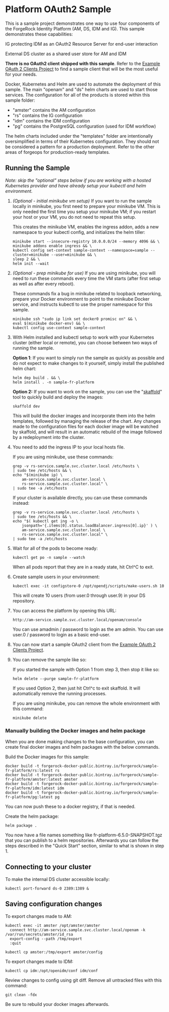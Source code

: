 # Platform OAuth2 Sample

This is a sample project demonstrates one way to use four components of the ForgeRock Identity Platform (AM, DS, IDM and IG). This sample demonstrates these capabilities:

IG protecting IDM as an OAuth2 Resource Server for end-user interaction

External DS cluster as a shared user store for AM and IDM

**There is no OAuth2 client shipped with this sample**. Refer to the [Example OAuth 2 Clients Project](https://github.com/ForgeRock/exampleOAuth2Clients) to find a sample client that will be the most useful for your needs.

Docker, Kubernetes and Helm are used to automate the deployment of this sample. The main "openam" and "ds" helm charts are used to start those services. The configuration for all of the products is stored within this sample folder:

 - "amster" contains the AM configuration
 - "rs" contains the IG configuration
 - "idm" contains the IDM configuration
 - "pg" contains the PostgreSQL configuration (used for IDM workflow)

 The helm charts included under the "templates" folder are intentionally oversimplified in terms of their Kubernetes configuration. They should not be considered a pattern for a production deployment. Refer to the other areas of forgeops for production-ready templates.

## Running the Sample

*Note: skip the "optional" steps below if you are working with a hosted Kubernetes provider and have already setup your kubectl and helm environment.*

1. *(Optional - initial minikube vm setup)* If you want to run the sample locally in minikube, you first need to prepare your minikube VM. This is only needed the first time you setup your minikube VM; if you restart your host or your VM, you do not need to repeat this setup.

    This creates the minikube VM, enables the ingress addon, adds a new namespace to your kubectl config, and initializes the helm tiller:

    ```
    minikube start --insecure-registry 10.0.0.0/24 --memory 4096 && \
    minikube addons enable ingress && \
    kubectl config set-context sample-context --namespace=sample --cluster=minikube --user=minikube && \
    sleep 2 && \
    helm init --wait
    ```

2. *(Optional - prep minikube for use)* If you are using minikube, you will need to run these commands every time the VM starts (after first setup as well as after every reboot).

    These commands fix a bug in minikube related to loopback networking, prepare your Docker environment to point to the minikube Docker service, and instructs kubectl to use the proper namespace for this sample.

    ```
    minikube ssh "sudo ip link set docker0 promisc on" && \
    eval $(minikube docker-env) && \
    kubectl config use-context sample-context
    ```


3. With Helm installed and kubectl setup to work with your Kubernetes cluster (either local or remote), you can choose between two ways of running the sample.

    **Option 1**: If you want to simply run the sample as quickly as possible and do not expect to make changes to it yourself, simply install the published helm chart:

    ```
    helm dep build . && \
    helm install . -n sample-fr-platform
    ```

    **Option 2:** If you want to work on the sample, you can use the "[skaffold](https://github.com/GoogleContainerTools/skaffold)" tool to quickly build and deploy the images:

    ```
    skaffold dev
    ```

    This will build the docker images and incorporate them into the helm templates, followed by managing the release of the chart. Any changes made to the configuration files for each docker image will be watched by skaffold, and will result in an automatic rebuild of the image followed by a redeployment into the cluster.


4. You need to add the ingress IP to your local hosts file.

    If you are using minikube, use these commands:
    ```
    grep -v rs-service.sample.svc.cluster.local /etc/hosts \
    | sudo tee /etc/hosts && \
    echo "$(minikube ip) \
        am-service.sample.svc.cluster.local \
        rs-service.sample.svc.cluster.local" \
    | sudo tee -a /etc/hosts
    ```

    If your cluster is available directly, you can use these commands instead:
    ```
    grep -v rs-service.sample.svc.cluster.local /etc/hosts \
    | sudo tee /etc/hosts && \
    echo "$( kubectl get ing -o \
        jsonpath='{.items[0].status.loadBalancer.ingress[0].ip}' ) \
        am-service.sample.svc.cluster.local \
        rs-service.sample.svc.cluster.local" \
    | sudo tee -a /etc/hosts
    ```

5. Wait for all of the pods to become ready:

    ```
    kubectl get po -n sample --watch
    ```

    When all pods report that they are in a ready state, hit Ctrl^C to exit.

6. Create sample users in your environment:

    ```
    kubectl exec -it configstore-0 /opt/opendj/scripts/make-users.sh 10
    ```

    This will create 10 users (from user.0 through user.9) in your DS repository.

7. You can access the platform by opening this URL:

    ```
    http://am-service.sample.svc.cluster.local/openam/console
    ```

    You can use amadmin / password to login as the am admin.
    You can use user.0  / password to login as a basic end-user.

8. You can now start a sample OAuth2 client from the [Example OAuth 2 Clients Project](https://github.com/ForgeRock/exampleOAuth2Clients).

9. You can remove the sample like so:

    If you started the sample with Option 1 from step 3, then stop it like so:
    ```
    helm delete --purge sample-fr-platform
    ```

    If you used Option 2, then just hit Ctrl^c to exit skaffold. It will automatically remove the running processes.

    If you are using minikube, you can remove the whole environment with this command:
    ```
    minikube delete
    ```

### Manually building the Docker images and helm package

When you are done making changes to the base configuration, you can create final docker images and helm packages with the below commands.

Build the Docker images for this sample:

    docker build -t forgerock-docker-public.bintray.io/forgerock/sample-fr-platform/rs:latest rs
    docker build -t forgerock-docker-public.bintray.io/forgerock/sample-fr-platform/amster:latest amster
    docker build -t forgerock-docker-public.bintray.io/forgerock/sample-fr-platform/idm:latest idm
    docker build -t forgerock-docker-public.bintray.io/forgerock/sample-fr-platform/pg:latest pg

You can now push these to a docker registry, if that is needed.

Create the helm package:

    helm package .

You now have a file names something like fr-platform-6.5.0-SNAPSHOT.tgz that you can publish to a helm repositories. Afterwards you can follow the steps described in the "Quick Start" section, similar to what is shown in step 1.

## Connecting to your cluster

To make the internal DS cluster accessible locally:

    kubectl port-forward ds-0 2389:1389 &

## Saving configuration changes

To export changes made to AM:

    kubectl exec -it amster /opt/amster/amster
      connect http://am-service.sample.svc.cluster.local/openam -k /var/run/secrets/amster/id_rsa
      export-config --path /tmp/export
      :quit

    kubectl cp amster:/tmp/export amster/config


To export changes made to IDM:

    kubectl cp idm:/opt/openidm/conf idm/conf

Review changes to config using git diff. Remove all untracked files with this command:

    git clean -fdx

Be sure to rebuild your docker images afterwards.
